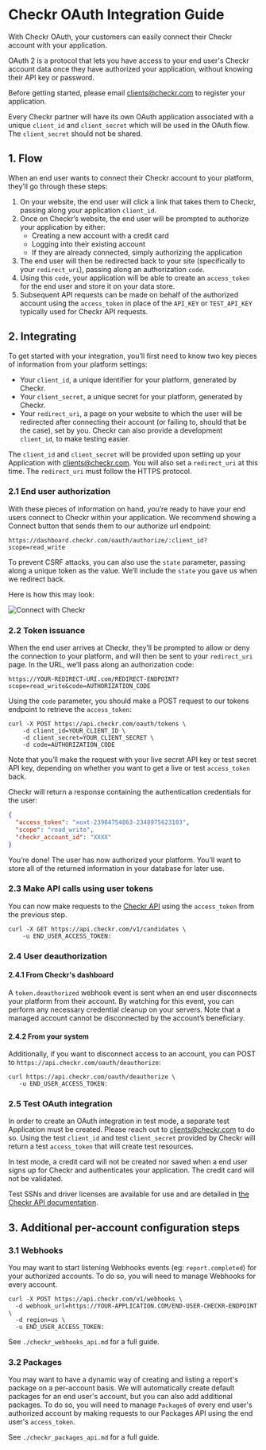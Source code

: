 # Checkr OAuth Integration Guide

With Checkr OAuth, your customers can easily connect their Checkr account with your application.

OAuth 2 is a protocol that lets you have access to your end user's Checkr account data once they have authorized your application, without knowing their API key or password.

Before getting started, please email clients@checkr.com to register your application.

Every Checkr partner will have its own OAuth application associated with a unique `client_id` and `client_secret` which will be used in the OAuth flow. The `client_secret` should not be shared.

## 1. Flow
When an end user wants to connect their Checkr account to your platform, they’ll go through these steps:

1. On your website, the end user will click a link that takes them to Checkr, passing along your application `client_id`.
2. Once on Checkr’s website, the end user will be prompted to authorize your application by either:
    - Creating a new account with a credit card
    - Logging into their existing account
    - If they are already connected, simply authorizing the application
3. The end user will then be redirected back to your site (specifically to your `redirect_uri`), passing along an authorization `code`.
4. Using this `code`, your application will be able to create an `access_token` for the end user and store it on your data store.
5. Subsequent API requests can be made on behalf of the authorized account using the `access_token` in place of the `API_KEY` or `TEST_API_KEY` typically used for Checkr API requests.

## 2. Integrating

To get started with your integration, you’ll first need to know two key pieces of information from your platform settings:

- Your `client_id`, a unique identifier for your platform, generated by Checkr.
- Your `client_secret`, a unique secret for your platform, generated by Checkr.
- Your `redirect_uri`, a page on your website to which the user will be redirected after connecting their account (or failing to, should that be the case), set by you.
Checkr can also provide a development `client_id`, to make testing easier.

The `client_id` and `client_secret` will be provided upon setting up your Application with clients@checkr.com. You will also set a `redirect_uri` at this time. The `redirect_uri` must follow the HTTPS protocol.

### 2.1 End user authorization

With these pieces of information on hand, you’re ready to have your end users connect to Checkr within your application. We recommend showing a Connect button that sends them to our authorize url endpoint:

```
https://dashboard.checkr.com/oauth/authorize/:client_id?scope=read_write
```

To prevent CSRF attacks, you can also use the `state` parameter, passing along a unique token as the value. We’ll include the `state` you gave us when we redirect back.

Here is how this may look:

![Connect with Checkr](https://assets.checkr.com/assets/images/connect_with_checkr.png)


### 2.2 Token issuance

When the end user arrives at Checkr, they’ll be prompted to allow or deny the connection to your platform, and will then be sent to your `redirect_uri` page. In the URL, we’ll pass along an authorization code:

```
https://YOUR-REDIRECT-URI.com/REDIRECT-ENDPOINT?scope=read_write&code=AUTHORIZATION_CODE
```

Using the `code` parameter, you should make a POST request to our tokens endpoint to retrieve the `access_token`:

```curl
curl -X POST https://api.checkr.com/oauth/tokens \
    -d client_id=YOUR_CLIENT_ID \
    -d client_secret=YOUR_CLIENT_SECRET \
    -d code=AUTHORIZATION_CODE
```

Note that you’ll make the request with your live secret API key or test secret API key, depending on whether you want to get a live or test `access_token` back.

Checkr will return a response containing the authentication credentials for the user:

```json
{
  "access_token": "xoxt-23984754863-2348975623103",
  "scope": "read_write",
  "checkr_account_id": "XXXX"
}
```

You’re done! The user has now authorized your platform.  You’ll want to store all of the returned information in your database for later use.

### 2.3 Make API calls using user tokens

You can now make requests to the [Checkr API](https://docs.checkr.com) using the `access_token` from the previous step.

```curl
curl -X GET https://api.checkr.com/v1/candidates \
    -u END_USER_ACCESS_TOKEN:
```

### 2.4 User deauthorization

#### 2.4.1 From Checkr's dashboard
A `token.deauthorized` webhook event is sent when an end user disconnects your platform from their account. By watching for this event, you can perform any necessary credential cleanup on your servers. Note that a managed account cannot be disconnected by the account’s beneficiary.

#### 2.4.2 From your system

Additionally, if you want to disconnect access to an account, you can POST to `https://api.checkr.com/oauth/deauthorize`:

```curl
curl https://api.checkr.com/oauth/deauthorize \
   -u END_USER_ACCESS_TOKEN:
```

### 2.5 Test OAuth integration

In order to create an OAuth integration in test mode, a separate test Application must be created. Please reach out to clients@checkr.com to do so. Using the test `client_id` and test `client_secret` provided by Checkr will return a test `access_token` that will create test resources.

In test mode, a credit card will not be created nor saved when a end user signs up for Checkr and authenticates your application. The credit card will not be validated.

Test SSNs and driver licenses are available for use and are detailed in [the Checkr API documentation](https://docs.checkr.com/#development).

## 3. Additional per-account configuration steps
### 3.1 Webhooks
You may want to start listening Webhooks events (eg: `report.completed`) for your authorized accounts. To do so, you will need to manage Webhooks for every account.

```curl
curl -X POST https://api.checkr.com/v1/webhooks \
  -d webhook_url=https://YOUR-APPLICATION.COM/END-USER-CHECKR-ENDPOINT \
  -d region=us \
  -u END_USER_ACCESS_TOKEN:
```

See `./checkr_webhooks_api.md` for a full guide.

### 3.2 Packages
You may want to have a dynamic way of creating and listing a report's package on a per-account basis. We will automatically create default packages for an end user's account, but you can also add additional packages. To do so, you will need to manage `Package`s of every end user's authorized account by making requests to our Packages API using the end user's `access_token`.

See `./checkr_packages_api.md` for a full guide.
